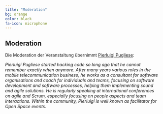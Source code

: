 ```yaml
---
title: "Moderation"
bg: orange
color: black
fa-icon: microphone
---
```


## Moderation

Die Moderation der Veranstaltung übernimmt [Pierluigi Pugliese](http://connexxo.com/ueber-uns/pierluigi-pugliese-geschaeftsfuehrer/?lang=de):

*Pierluigi Pugliese started hacking code so long ago that he cannot remember exactly when anymore.
After many years various roles in the mobile telecommunication business, 
he works as a consultant for software organisations and coach for individuals and teams, 
focusing on software development and software processes, helping them implementing sound 
and agile solutions. He is regularly speaking at international conferences on agile and Scrum, 
especially focusing on people aspects and team interactions. Within the community, 
Pierluigi is well known as facilitator for Open Space events.*